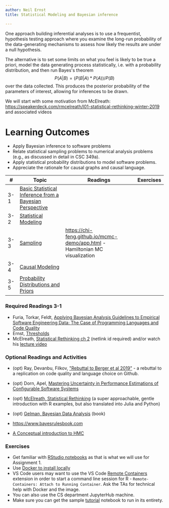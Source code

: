 ```yaml
---
author: Neil Ernst
title: Statistical Modeling and Bayesian inference

---
```


One approach building inferential analyses is to use a frequentist, hypothesis testing approach where you examine the long-run probability of the data-generating mechanisms to assess how likely the results are under a null hypothesis.

The alternative is to set some limits on what you feel is likely to be true a priori, model the data generating process statistically, i.e. with a probability distribution, and then run Bayes's theorem $$P(A|B) = (P(B|A) * P(A))/P(B)$$ over the data collected. This produces the posterior probability of the parameters of interest, allowing for inferences to be drawn. 

We will start with some motivation from McElreath: https://speakerdeck.com/rmcelreath/l01-statistical-rethinking-winter-2019 and associated videos


# Learning Outcomes

- Apply Bayesian inference to software problems
- Relate statistical sampling problems to numerical analysis problems (e.g., as discussed in detail in CSC 349a).
- Apply statistical probability distributions to model software problems.
- Appreciate the rationale for causal graphs and causal language. 
  

| #   | Topic                                                                       | Readings | Exercises |
| --- | --------------------------------------------------------------------------- | -------- | --------- |
| 3-1 | [Basic Statistical Inference from a  Bayesian Perspective](slides/bayes.md) |          |           |
| 3-2 | [Statistical Modeling](models.md)                                           |          |           |
| 3-3 | [Sampling](sampling.md)                                                     | https://chi-feng.github.io/mcmc-demo/app.html - Hamiltonian MC visualization |           |
| 3-4 | [Causal Modeling](causal.md)                                                |          |           |
| 3-5 | [Probability Distributions and Priors](prior.md)                            |          |           |


### Required Readings 3-1

* Furia, Torkar, Feldt, [Applying Bayesian Analysis Guidelines to Empirical Software Engineering Data: The Case of Programming Languages and Code Quality](https://arxiv.org/abs/2101.12591)
* Ernst, [Thresholds](https://arxiv.org/abs/1804.02443)
* McElreath, [Statistical Rethinking ch 2](https://learning-oreilly-com.ezproxy.library.uvic.ca/library/view/statistical-rethinking-2nd/9780429639142/xhtml/10_Chapter02.xhtml) (netlink id required) and/or watch his [lecture video](https://www.youtube.com/watch?v=4WVelCswXo4)

### Optional Readings and Activities

* (opt) Ray, Devanbu, Filkov, ["Rebuttal to Berger et al 2019"](https://arxiv.org/abs/1911.07393) - a rebuttal to a replication on code quality and language choice on Github.
* (opt) Dorn, Apel, [Mastering Uncertainty in Performance Estimations of Configurable Software Systems](https://ieeexplore.ieee.org/stamp/stamp.jsp?arnumber=9286072) 
* (opt) [McElreath, Statistical Rethinking](https://xcelab.net/rm/statistical-rethinking/) (a super approachable, gentle introduction with R examples, but also translated into Julia and Python)
* (opt) [Gelman, Bayesian Data Analysis](http://www.stat.columbia.edu/~gelman/book/) (book)
* https://www.bayesrulesbook.com

* [A Conceptual introduction to HMC](https://arxiv.org/pdf/1701.02434.pdf)

### Exercises

* Get familiar with [RStudio notebooks](https://blog.rstudio.com/2016/10/05/r-notebooks/) as that is what we will use for Assignment 1.  
* Use [Docker to install locally](../docker.md)
* VS Code users may want to use the VS Code [Remote Containers](https://code.visualstudio.com/docs/remote/containers) extension in order to start a command line session for R - `Remote-Containers: Attach to Running Container`. Ask the TAs for technical help with Docker and the image.
* You can also use the CS department JupyterHub machine. 
* Make sure you can get the sample [tutorial](https://github.com/neilernst/icse_tutorial) notebook to run in its entirety.